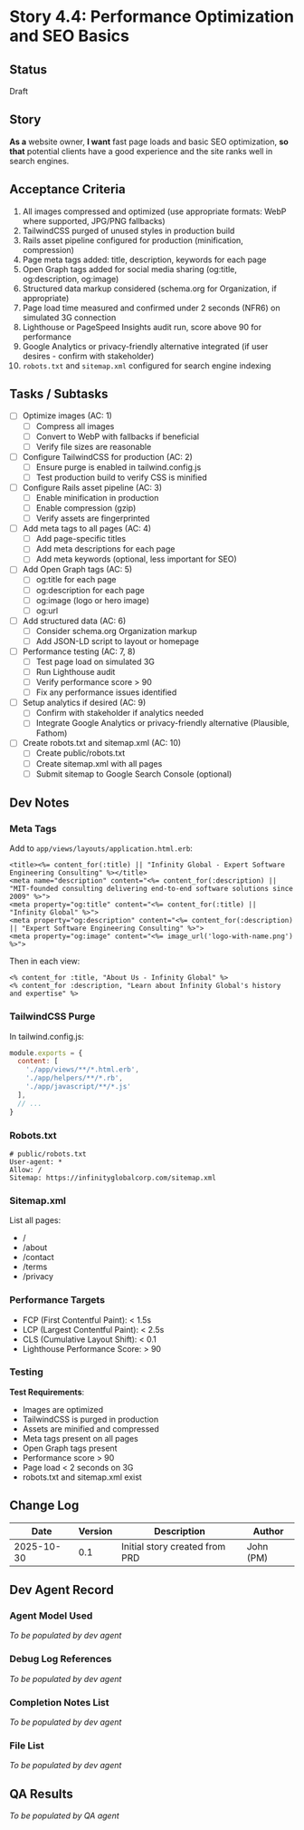 # Story 4.4: Performance Optimization and SEO Basics

## Status
Draft

## Story

**As a** website owner,
**I want** fast page loads and basic SEO optimization,
**so that** potential clients have a good experience and the site ranks well in search engines.

## Acceptance Criteria

1. All images compressed and optimized (use appropriate formats: WebP where supported, JPG/PNG fallbacks)
2. TailwindCSS purged of unused styles in production build
3. Rails asset pipeline configured for production (minification, compression)
4. Page meta tags added: title, description, keywords for each page
5. Open Graph tags added for social media sharing (og:title, og:description, og:image)
6. Structured data markup considered (schema.org for Organization, if appropriate)
7. Page load time measured and confirmed under 2 seconds (NFR6) on simulated 3G connection
8. Lighthouse or PageSpeed Insights audit run, score above 90 for performance
9. Google Analytics or privacy-friendly alternative integrated (if user desires - confirm with stakeholder)
10. `robots.txt` and `sitemap.xml` configured for search engine indexing

## Tasks / Subtasks

- [ ] Optimize images (AC: 1)
  - [ ] Compress all images
  - [ ] Convert to WebP with fallbacks if beneficial
  - [ ] Verify file sizes are reasonable
- [ ] Configure TailwindCSS for production (AC: 2)
  - [ ] Ensure purge is enabled in tailwind.config.js
  - [ ] Test production build to verify CSS is minified
- [ ] Configure Rails asset pipeline (AC: 3)
  - [ ] Enable minification in production
  - [ ] Enable compression (gzip)
  - [ ] Verify assets are fingerprinted
- [ ] Add meta tags to all pages (AC: 4)
  - [ ] Add page-specific titles
  - [ ] Add meta descriptions for each page
  - [ ] Add meta keywords (optional, less important for SEO)
- [ ] Add Open Graph tags (AC: 5)
  - [ ] og:title for each page
  - [ ] og:description for each page
  - [ ] og:image (logo or hero image)
  - [ ] og:url
- [ ] Add structured data (AC: 6)
  - [ ] Consider schema.org Organization markup
  - [ ] Add JSON-LD script to layout or homepage
- [ ] Performance testing (AC: 7, 8)
  - [ ] Test page load on simulated 3G
  - [ ] Run Lighthouse audit
  - [ ] Verify performance score > 90
  - [ ] Fix any performance issues identified
- [ ] Setup analytics if desired (AC: 9)
  - [ ] Confirm with stakeholder if analytics needed
  - [ ] Integrate Google Analytics or privacy-friendly alternative (Plausible, Fathom)
- [ ] Create robots.txt and sitemap.xml (AC: 10)
  - [ ] Create public/robots.txt
  - [ ] Create sitemap.xml with all pages
  - [ ] Submit sitemap to Google Search Console (optional)

## Dev Notes

### Meta Tags
Add to `app/views/layouts/application.html.erb`:
```erb
<title><%= content_for(:title) || "Infinity Global - Expert Software Engineering Consulting" %></title>
<meta name="description" content="<%= content_for(:description) || "MIT-founded consulting delivering end-to-end software solutions since 2009" %>">
<meta property="og:title" content="<%= content_for(:title) || "Infinity Global" %>">
<meta property="og:description" content="<%= content_for(:description) || "Expert Software Engineering Consulting" %>">
<meta property="og:image" content="<%= image_url('logo-with-name.png') %>">
```

Then in each view:
```erb
<% content_for :title, "About Us - Infinity Global" %>
<% content_for :description, "Learn about Infinity Global's history and expertise" %>
```

### TailwindCSS Purge
In tailwind.config.js:
```js
module.exports = {
  content: [
    './app/views/**/*.html.erb',
    './app/helpers/**/*.rb',
    './app/javascript/**/*.js'
  ],
  // ...
}
```

### Robots.txt
```
# public/robots.txt
User-agent: *
Allow: /
Sitemap: https://infinityglobalcorp.com/sitemap.xml
```

### Sitemap.xml
List all pages:
- /
- /about
- /contact
- /terms
- /privacy

### Performance Targets
- FCP (First Contentful Paint): < 1.5s
- LCP (Largest Contentful Paint): < 2.5s
- CLS (Cumulative Layout Shift): < 0.1
- Lighthouse Performance Score: > 90

### Testing

**Test Requirements**:
- Images are optimized
- TailwindCSS is purged in production
- Assets are minified and compressed
- Meta tags present on all pages
- Open Graph tags present
- Performance score > 90
- Page load < 2 seconds on 3G
- robots.txt and sitemap.xml exist

## Change Log

| Date | Version | Description | Author |
|------|---------|-------------|--------|
| 2025-10-30 | 0.1 | Initial story created from PRD | John (PM) |

## Dev Agent Record

### Agent Model Used
_To be populated by dev agent_

### Debug Log References
_To be populated by dev agent_

### Completion Notes List
_To be populated by dev agent_

### File List
_To be populated by dev agent_

## QA Results
_To be populated by QA agent_
